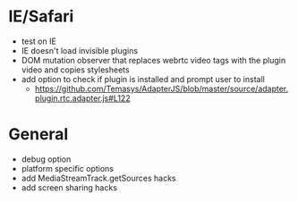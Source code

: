 # IE/Safari

- test on IE
- IE doesn't load invisible plugins
- DOM mutation observer that replaces webrtc video tags with the plugin video and copies stylesheets
- add option to check if plugin is installed and prompt user to install
  - https://github.com/Temasys/AdapterJS/blob/master/source/adapter.plugin.rtc.adapter.js#L122

# General

- debug option
- platform specific options
- add MediaStreamTrack.getSources hacks
- add screen sharing hacks
